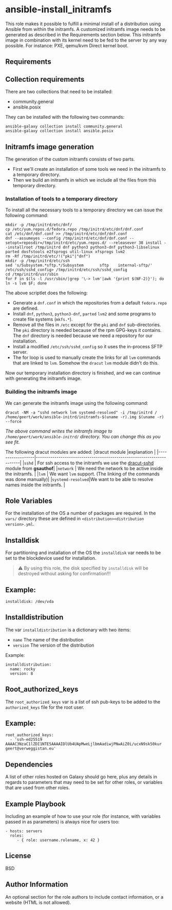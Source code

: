 ansible-install_initramfs
=========================
This role makes it possible to fulfill a minimal install of a distribution using Ansible from within the initramfs. A customized initramfs image needs to be generated as described in the Requirements section below. This initramfs image in combination with its kernel need to be fed to the server by any way possible. For instance: PXE, qemu/kvm Direct kernel boot.


Requirements
------------

Collection requirements
-----------------------
There are two collections that need to be installed:
* community.general
* ansible.posix

They can be installed with the following two commands:

```
ansible-galaxy collection install community.general
ansible-galaxy collection install ansible.posix
```

Initramfs image generation
--------------------------

The generation of the custom initramfs consists of two parts.<br> 
- First we'll create an installation of some tools we need in the initramfs to a temporary directory. 
- Then we build an initramfs in which we include all the files from this temporary directory.

### Installation of tools to a temporary directory

To install all the necessary tools to a temporary directory we can issue the following command:

```
mkdir -p /tmp/initrd/etc/dnf/
cp /etc/yum.repos.d/fedora.repo /tmp/initrd/etc/dnf/dnf.conf 
cat /etc/dnf/dnf.conf >> /tmp/initrd/etc/dnf/dnf.conf 
dnf --assumeyes --config /tmp/initrd/etc/dnf/dnf.conf --setopt=reposdir=/tmp/initrd/etc/yum.repos.d/ --releasever 38 install --installroot /tmp/initrd dnf python3 python3-dnf python3-libselinux parted dosfstools e2fsprogs util-linux xfsprogs lvm2
rm -Rf /tmp/initrd/etc/!("pki"|"dnf")
mkdir -p /tmp/initrd/etc/ssh
sed 's/Subsystem.*sftp.*/Subsystem       sftp    internal-sftp/' /etc/ssh/sshd_config> /tmp/initrd/etc/ssh/sshd_config
cd /tmp/initrd/usr/sbin
for F in $(ls -l /usr/sbin/|grep '\-> lvm'|awk '{print $(NF-2)}'); do ln -s lvm $F; done
```

The above scriptlet does the following:
-  Generate a `dnf.conf` in which the repositories from a default `fedora.repo` are defined.
- Install `dnf`, `python3`, `python3-dnf`, `parted` `lvm2` and some programs to create file systems (`mkfs.*`).
- Remove all the files in `/etc` except for the `pki` and `dnf` sub-directories. The `pki` directory is needed because of the rpm GPG-keys it contains. The `dnf` directory is needed because we need a repository for our installation.
- Install a modified `/etc/ssh/sshd_config` so it uses the in-process SFTP server.
- The for loop is used to manually create the links for all `lvm` commands that are linked to `lvm`. Somehow the `dracut` `lvm` module didn't do this.

Now our temporary installation directory is finished, and we can continue with generating the initramfs image.

### Building the initramfs image

We can generate the initramfs image using the following command:

```
dracut -NM -a "sshd network lvm systemd-resolved" -i /tmp/initrd / /home/geert/work/ansible-initrd/initramfs-$(uname -r).img $(uname -r) --force
```
*The above command writes the initramfs image to `/home/geert/work/ansible-initrd/` directory. You can change this as you see fit.*

The following dracut modules are added:
|dracut module     |explanation                                                           |
|------------------|----------------------------------------------------------------------|
|`sshd`            | For ssh access to the initramfs we use the [dracut-sshd](https://github.com/gsauthof/dracut-sshd) module from **gsauthof**|
|`network`         | We need the network to be active inside the initramfs.                |
|`lvm`             | We want `lvm` support. (The linking of the commands was done manually)|
|`systemd-resolved`|We want to be able to resolve names inside the initramfs.              |


Role Variables
--------------

For the installation of the OS a number of packages are required. In the `vars/` directory these are defined in `<distribution><distribution version>.yml`.

Installdisk
-----------
For partitioning and installation of the OS the `installdisk` var needs to be set to the blockdevice used for installation.

> :warning:
By using this role, the disk specified by `installdisk` will be destroyed without asking for confirmation!!!

Example:
--------

```
installdisk: /dev/vda
```

Installdistribution
-------------------
The var `installdistribution` is a dictionary with two items:
* `name` The name of the distribution
* `version` The version of the distribution

Example:

```
installdistribution:
  name: rocky
  version: 8
```

Root_authorized_keys
--------------------
The `root_authorized_keys` var is a list of ssh pub-keys to be added to the `authorized_keys` file for the root user.

Example:
--------

```
root_authorized_keys:
  - 'ssh-ed25519 AAAAC3NzaC1lZDI1NTE5AAAAIDlUb4UApMweLjlbmAadiwjPNwAiZ0i/ucxN9sk50kur geert@verweggistan.eu'
```

Dependencies
------------

A list of other roles hosted on Galaxy should go here, plus any details in regards to parameters that may need to be set for other roles, or variables that are used from other roles.

Example Playbook
----------------

Including an example of how to use your role (for instance, with variables passed in as parameters) is always nice for users too:

    - hosts: servers
      roles:
         - { role: username.rolename, x: 42 }

License
-------

BSD

Author Information
------------------

An optional section for the role authors to include contact information, or a website (HTML is not allowed).
